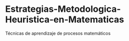 # Estrategias-Metodologica-Heuristica-en-Matematicas
Técnicas de aprendizaje de procesos matemáticos 
